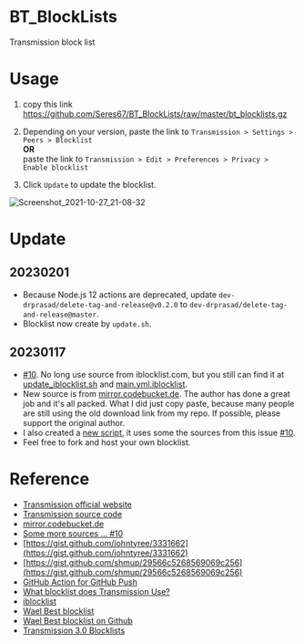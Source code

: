 # BT_BlockLists
Transmission block list

# Usage
1. copy this link https://github.com/Seres67/BT_BlockLists/raw/master/bt_blocklists.gz

2. Depending on your version, paste the link to `Transmission > Settings > Peers > Blocklist`   
   **OR**  
   paste the link to `Transmission > Edit > Preferences > Privacy > Enable blocklist`    
3. Click `Update` to update the blocklist.

![Screenshot_2021-10-27_21-08-32](https://user-images.githubusercontent.com/17890335/139168982-26b8ff86-d6e4-493a-bcb1-f1aa40593276.png)

# Update
## 20230201
- Because Node.js 12 actions are deprecated, update `dev-drprasad/delete-tag-and-release@v0.2.0` to `dev-drprasad/delete-tag-and-release@master`.
- Blocklist now create by `update.sh`.

## 20230117
- [#10](https://github.com/Naunter/BT_BlockLists/issues/10). No long use source from iblocklist.com, but you still can find it at [update_iblocklist.sh](https://github.com/Naunter/BT_BlockLists/blob/master/update_iblocklist.sh) and [main.yml.iblocklist](https://github.com/Naunter/BT_BlockLists/blob/master/.github/workflows/main.yml.iblocklist).
- New source is from [mirror.codebucket.de](https://mirror.codebucket.de/transmission/). The author has done a great job and it's all packed. What I did just copy paste, because many people are still using the old download link from my repo. If possible, please support the original author.
- I also created a [new script](https://github.com/Naunter/BT_BlockLists/blob/master/update.sh), it uses some the sources from this issue [#10](https://github.com/Naunter/BT_BlockLists/issues/10).
- Feel free to fork and host your own blocklist.

# Reference
- [Transmission official website](https://transmissionbt.com/)
- [Transmission source code](https://github.com/transmission/transmission)
- [mirror.codebucket.de](https://mirror.codebucket.de/transmission/)
- [Some more sources ... #10](https://github.com/Naunter/BT_BlockLists/issues/10)
- [https://gist.github.com/johntyree/3331662](https://gist.github.com/johntyree/3331662)
- [https://gist.github.com/shmup/29566c5268569069c256](https://gist.github.com/shmup/29566c5268569069c256)
- [GitHub Action for GitHub Push](https://github.com/ad-m/github-push-action)
- [What blocklist does Transmission Use?](https://github.com/transmission/transmission/blob/main/docs/Blocklists.md)
- [iblocklist](https://www.iblocklist.com/lists.php) 
- [Wael Best blocklist](https://www.wael.name/other/best-blocklist/)
- [Wael Best blocklist on Github](https://github.com/waelisa/Best-blocklist)
- [Transmission 3.0 Blocklists](https://forum.transmissionbt.com/viewtopic.php?t=20466)
